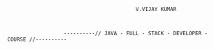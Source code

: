 
                                                                         
                                                                         
                                                                         
                                                                         
                                             V.VIJAY KUMAR                            
                                                                         
                                                                         
                                                                        
                      ----------// JAVA - FULL - STACK - DEVELOPER - COURSE //----------
